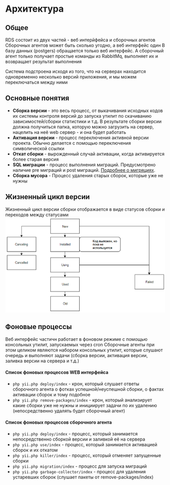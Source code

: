 # Архитектура
## Общее
RDS состоит из двух частей - веб интерйфейса и сборочных агентов
Сборочных агентов может быть сколько угодно, а веб интерфейс один
В базу данных (postgers) обращается только веб интерфейс. А сборочный агент только
получает простые команды из RabbitMq, выполняет их и возвращает результат выполнения

Система подстроена исходя из того, что на серверах находится одновременно несколько версий приложения, и мы можем переключаться между ними

## Основные понятия
 * **Сборка версии** - это весь процесс, от выкачивания исходных кодов их системы контроля версий до запуска утилит по скачиванию зависимостей/сборки статистики и т.д. В результате сборки версии должна получиться папка, которую можно загрузить на сервер, нацелить на неё web сервер - и она будет работать
 * **Активация версии** - процесс переключения активной версии проекта. Обычно делается с помощью переключения символической ссылки
 * **Откат сборки** - вырожденный случай активации, когда активируется более старая версия
 * **SQL миграции** - процесс выполнения миграций. Предусмотрено наличие pre миграций и post миграций. [Подробнее о мигряциях](https://github.com/Whotrades/RDS/blob/master/docs/migration.md). 
 * **Сборка мусора** - Процесс удаления старых сборок, которые уже не нужны 

## Жизненный цикл версии
Жизненный цикл версии сборки отображается в виде статусов сборки и переходов между статусами
<img src="https://raw.githubusercontent.com/WhoTrades/rds/master/docs/images/release_request_workflow_diagram.png" alt=""></a>

## Фоновые процессы
Веб интерфейс частичн работает в фоновом режиме с помощью консольных утилит, запускаемых через cron
Сборочные агенты при этом целиком являются набором консольных утилит, которые
слушают очередь и выполняют задачи (сборка версии, активация версии, заливка версии на сервера и т.д.)

#### Список фоновых процессов WEB интерфейса
 * `php yii.php deploy/index` - крон, который слушает ответы сборочного агента о фотках успешной/неуспешной сборки, о фактах активации сборок и тому подобное
 * `php yii.php remove-packages/index` - крон, который анализирует какие сборки уже не нужны и инициирует задачи по их удалению (непосредственно удалять будет сборочный агент)
 
#### Список фоновых процессов сборочного агента
 * `php yii.php deploy/index` - процесс, который занимается непосредственно сборкой версии и заливкой её на сервера
 * `php yii.php use/index` - процесс, который занимается активацией сборок и их откатом
 * `php yii.php killer/index` - процесс, который отменяет запущенные сборки
 * `php yii.php migration/index` - процесс для запуска миграций
 * `php yii.php garbage-collector/index` - процесс для удаления устаревших сборок (слушает пакеты от remove-packages/index)

